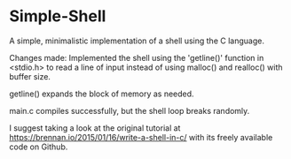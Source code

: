 # Simple-Shell

A simple, minimalistic implementation of a shell using the C language.

Changes made: Implemented the shell using the 'getline()' function in <stdio.h> to read a line of input instead of using malloc() and realloc() with buffer size. 

getline() expands the block of memory as needed.

main.c compiles successfully, but the shell loop breaks randomly. 

I suggest taking a look at the original tutorial at https://brennan.io/2015/01/16/write-a-shell-in-c/ with its freely available code on Github. 
